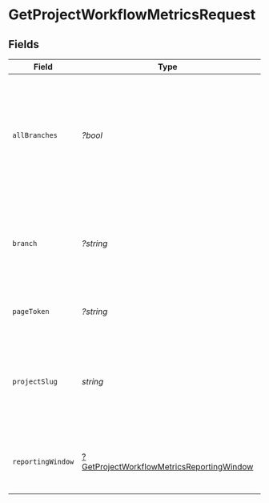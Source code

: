 # GetProjectWorkflowMetricsRequest


## Fields

| Field                                                                                                            | Type                                                                                                             | Required                                                                                                         | Description                                                                                                      |
| ---------------------------------------------------------------------------------------------------------------- | ---------------------------------------------------------------------------------------------------------------- | ---------------------------------------------------------------------------------------------------------------- | ---------------------------------------------------------------------------------------------------------------- |
| `allBranches`                                                                                                    | *?bool*                                                                                                          | :heavy_minus_sign:                                                                                               | Whether to retrieve data for all branches combined. Use either this parameter OR the branch name parameter.      |
| `branch`                                                                                                         | *?string*                                                                                                        | :heavy_minus_sign:                                                                                               | The name of a vcs branch. If not passed we will scope the API call to the default branch.                        |
| `pageToken`                                                                                                      | *?string*                                                                                                        | :heavy_minus_sign:                                                                                               | A token to retrieve the next page of results.                                                                    |
| `projectSlug`                                                                                                    | *string*                                                                                                         | :heavy_check_mark:                                                                                               | Project slug in the form `vcs-slug/org-name/repo-name`. The `/` characters may be URL-escaped.                   |
| `reportingWindow`                                                                                                | [?GetProjectWorkflowMetricsReportingWindow](../../models/operations/GetProjectWorkflowMetricsReportingWindow.md) | :heavy_minus_sign:                                                                                               | The time window used to calculate summary metrics.                                                               |